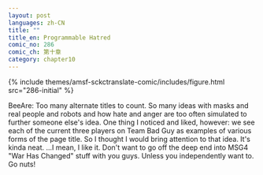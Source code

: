 ```yaml
---
layout: post
languages: zh-CN
title: ""
title_en: Programmable Hatred
comic_no: 286
comic_ch: 第十章
category: chapter10
---
```

{% include themes/amsf-sckctranslate-comic/includes/figure.html src="286-initial" %}

BeeAre: Too many alternate titles to count. So many ideas with masks and real people and robots and how hate and anger are too often simulated to further someone else's idea. One thing I noticed and liked, however: we see each of the current three players on Team Bad Guy as examples of various forms of the page title. So I thought I would bring attention to that idea. It's kinda neat. ...I mean, I like it. Don't want to go off the deep end into MSG4 "War Has Changed" stuff with you guys. Unless you independently want to. Go nuts! 

